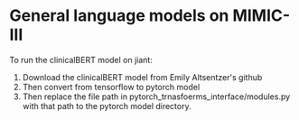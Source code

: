# General language models on MIMIC-III

To run the clinicalBERT model on jiant:
1) Download the clinicalBERT model from Emily Altsentzer's github
2) Then convert from tensorflow to pytorch model
3) Then replace the file path in pytorch_trnasfoerms_interface/modules.py 
with that path to the pytorch model directory.


